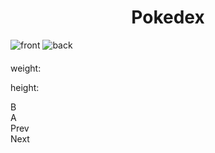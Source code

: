 <!--
  This is the HTML for the PokeDex Assignment
-->
<!doctype html>
<html lang="en">
<head>
  <meta charset="UTF-8">
  <meta name="viewport"
        content="width=device-width, user-scalable=no, initial-scale=1.0, maximum-scale=1.0, minimum-scale=1.0">
  <meta http-equiv="X-UA-Compatible" content="ie=edge">
  <link rel="stylesheet" href="style.css">
  <script src=https://cdnjs.cloudflare.com/ajax/libs/Chart.js/2.9.3/Chart.js></script>
  <title>Pokedex</title>
</head>
<body>
  <div class="pokedex">
    <div class="left-container">
      <div class="left-container__top-section">
        <div class="top-section__blue"></div>
        <div class="top-section__small-buttons">
          <div class="top-section__red"></div>
          <div class="top-section__yellow"></div>
          <div class="top-section__green"></div>
           <h1><center>Pokedex</center></h1>
        </div>
      </div>
      <div class="left-container__main-section-container">
        <div class="left-container__main-section">
          <div class="main-section__white">
            <div class="main-section__black">
              <div class="main-screen hide">
                <div class="screen__header">
                  <span class="poke-name"></span>
                  <span class="poke-id"></span>
                </div>
                <div class="screen__image">
                  <img src="" class="poke-front-image" alt="front">
                  <img src="" class="poke-back-image" alt="back">
                </div>
                <div class="screen__description">
                  <div class="stats__types">
                    <span class="poke-type-one"></span>
                    <span class="poke-type-two"></span>
                  </div>
                  <div class="screen__stats">            
                    <p class="stats__weight" style="margin-top: 20px;">
                      weight: <span class="poke-weight"></span>
                    </p>
                    <p class="stats__height">
                      height: <span class="poke-height"></span>
                    </p>
                  </div>
                </div>
              </div>
            </div>
          </div>
          <div class="left-container__controllers">
            <div class="controllers__d-pad">
              <div class="d-pad__cell top"></div>
              <div class="d-pad__cell left"></div>
              <div class="d-pad__cell middle"></div>
              <div class="d-pad__cell right"></div>
              <div class="d-pad__cell bottom"></div>
            </div>
            <div class="controllers__buttons">
              <div class="buttons__button">B</div>
              <div class="buttons__button">A</div>
            </div>
          </div>
        </div>
        <div class="left-container__right">
          <div class="left-container__hinge"></div>
          <div class="left-container__hinge"></div>
        </div>
      </div>
    </div>
    <div class="right-container">
      <div class="right-container__black">
        <div class="right-container__screen">
          <div class="list-item"></div>
          <div class="list-item"></div>
          <div class="list-item"></div>
          <div class="list-item"></div>
          <div class="list-item"></div>
          <div class="list-item"></div>
          <div class="list-item"></div>
          <div class="list-item"></div>
          <div class="list-item"></div>
          <div class="list-item"></div>
          <div class="list-item"></div>
          <div class="list-item"></div>
          <div class="list-item"></div>
          <div class="list-item"></div>
          <div class="list-item"></div>
          <div class="list-item"></div>
          <div class="list-item"></div>
          <div class="list-item"></div>
          <div class="list-item"></div>
          <div class="list-item"></div>
        </div>
      </div>
      <div class="right-container__buttons">
        <div class="left-button">Prev</div>
        <div class="right-button">Next</div>
      </div>
    </div>
  </div>
  <div><canvas class="chart" id="myChart" height= "100px"></canvas></div>
  <script src="Pokedex.js"></script>
</body>
</html>